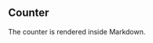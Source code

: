 <script>
  import Counter from './counter.svelte'
</script>

## Counter

The counter is rendered inside Markdown.

<Counter />
